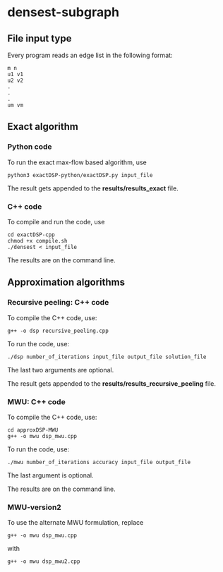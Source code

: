 # densest-subgraph

## File input type
Every program reads an edge list in the following format:

```
m n
u1 v1
u2 v2
.
.
.
um vm
```

## Exact algorithm
### Python code

To run the exact max-flow based algorithm,
use
```
python3 exactDSP-python/exactDSP.py input_file
```

The result gets appended to the **results/results_exact** file.

### C++ code

To compile and run the code, use
```
cd exactDSP-cpp
chmod +x compile.sh
./densest < input_file
```
The results are on the command line.

## Approximation algorithms
### Recursive peeling: C++ code

To compile the C++ code, use:
```
g++ -o dsp recursive_peeling.cpp
```

To run the code, use:
```
./dsp number_of_iterations input_file output_file solution_file
```
The last two arguments are optional.

The result gets appended to the **results/results_recursive_peeling** file.

### MWU: C++ code

To compile the C++ code, use:
```
cd approxDSP-MWU
g++ -o mwu dsp_mwu.cpp
```

To run the code, use:
```
./mwu number_of_iterations accuracy input_file output_file
```
The last argument is optional.

The results are on the command line.

### MWU-version2
To use the alternate MWU formulation,
replace
```
g++ -o mwu dsp_mwu.cpp
```
with
```
g++ -o mwu dsp_mwu2.cpp
```